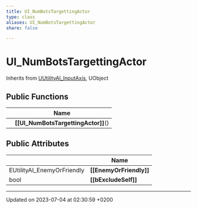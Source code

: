 ```yaml
---
title: UI_NumBotsTargettingActor
type: class
aliases: UI_NumBotsTargettingActor
share: false

---
```


# UI_NumBotsTargettingActor





Inherits from [UUtilityAI_InputAxis](/docs/SDK/Source/Classes/classUUtilityAI__InputAxis.md), UObject

## Public Functions

|                | Name           |
| -------------- | -------------- |
| | **[[UI_NumBotsTargettingActor]]**() |

## Public Attributes

|                | Name           |
| -------------- | -------------- |
| EUtilityAI_EnemyOrFriendly | **[[EnemyOrFriendly]]**  |
| bool | **[[bExcludeSelf]]**  |

-------------------------------

Updated on 2023-07-04 at 02:30:59 +0200